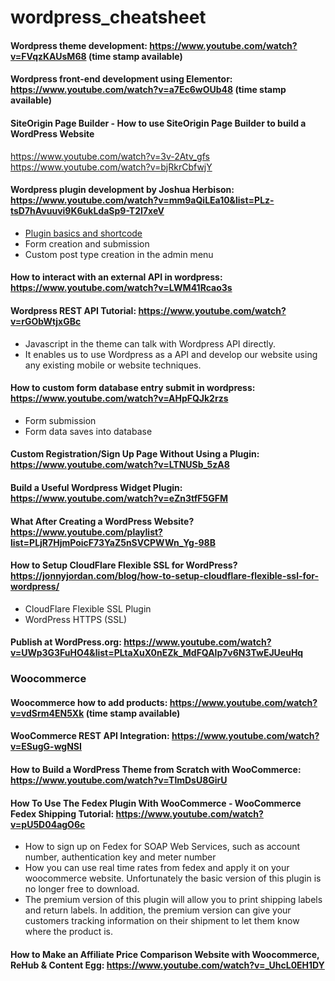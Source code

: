 # wordpress_cheatsheet

#### Wordpress theme development: https://www.youtube.com/watch?v=FVqzKAUsM68 (time stamp available)

#### Wordpress front-end development using Elementor: https://www.youtube.com/watch?v=a7Ec6wOUb48 (time stamp available)

#### SiteOrigin Page Builder - How to use SiteOrigin Page Builder to build a WordPress Website
https://www.youtube.com/watch?v=3v-2Atv_gfs
https://www.youtube.com/watch?v=bjRkrCbfwjY

#### Wordpress plugin development by Joshua Herbison: https://www.youtube.com/watch?v=mm9aQiLEa10&list=PLz-tsD7hAvuuvi9K6ukLdaSp9-T2I7xeV
  * [Plugin basics and shortcode](https://www.youtube.com/watch?v=mm9aQiLEa10&list=PLz-tsD7hAvuuvi9K6ukLdaSp9-T2I7xeV&index=1)
  * Form creation and submission
  * Custom post type creation in the admin menu
  
#### How to interact with an external API in wordpress: https://www.youtube.com/watch?v=LWM41Rcao3s

#### Wordpress REST API Tutorial: https://www.youtube.com/watch?v=rGObWtjxGBc
  * Javascript in the theme can talk with Wordpress API directly.
  * It enables us to use Wordpress as a API and develop our website using any existing mobile or website techniques. 
  
#### How to custom form database entry submit in wordpress: https://www.youtube.com/watch?v=AHpFQJk2rzs
  * Form submission
  * Form data saves into database
  
#### Custom Registration/Sign Up Page Without Using a Plugin: https://www.youtube.com/watch?v=LTNUSb_5zA8
  
#### Build a Useful Wordpress Widget Plugin: https://www.youtube.com/watch?v=eZn3tfF5GFM

#### What After Creating a WordPress Website? https://www.youtube.com/playlist?list=PLjR7HjmPoicF73YaZ5nSVCPWWn_Yg-98B

#### How to Setup CloudFlare Flexible SSL for WordPress? https://jonnyjordan.com/blog/how-to-setup-cloudflare-flexible-ssl-for-wordpress/
  * CloudFlare Flexible SSL Plugin
  * WordPress HTTPS (SSL)

#### Publish at WordPress.org: https://www.youtube.com/watch?v=UWp3G3FuHO4&list=PLtaXuX0nEZk_MdFQAlp7v6N3TwEJUeuHq
  
### Woocommerce

#### Woocommerce how to add products: https://www.youtube.com/watch?v=vdSrm4EN5Xk (time stamp available)

#### WooCommerce REST API Integration: https://www.youtube.com/watch?v=ESugG-wgNSI

#### How to Build a WordPress Theme from Scratch with WooCommerce: https://www.youtube.com/watch?v=TlmDsU8GirU

#### How To Use The Fedex Plugin With WooCommerce - WooCommerce Fedex Shipping Tutorial: https://www.youtube.com/watch?v=pU5D04agO6c
  * How to sign up on Fedex for SOAP Web Services, such as account number, authentication key and meter number
  * How you can use real time rates from fedex and apply it on your woocommerce website. Unfortunately the basic version of this plugin is no longer free to download.
  * The premium version of this plugin will allow you to print shipping labels and return labels. In addition, the premium version can give your customers tracking information on their shipment to let them know where the product is.
  
#### How to Make an Affiliate Price Comparison Website with Woocommerce, ReHub & Content Egg: https://www.youtube.com/watch?v=_UhcL0EH1DY

